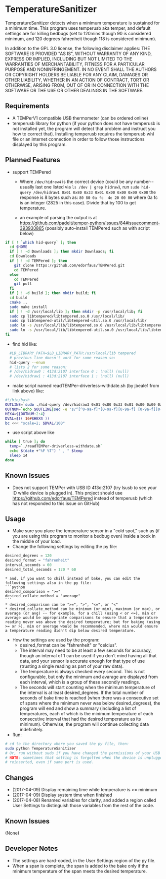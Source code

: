 # TemperatureSanitizer
TemperatureSanitizer detects when a minimum temperature is sustained for a minimum time. This program uses temperusb aka temper, and default settings are for killing bedbugs (set to 120mins though 90 is considered minimum, and 120 degrees fahrenheit though 118 is considered minimum).

In addition to the GPL 3.0 license, the following disclaimer applies: THE SOFTWARE IS PROVIDED "AS IS", WITHOUT WARRANTY OF ANY KIND, EXPRESS OR IMPLIED, INCLUDING BUT NOT LIMITED TO THE WARRANTIES OF MERCHANTABILITY, FITNESS FOR A PARTICULAR PURPOSE AND NONINFRINGEMENT. IN NO EVENT SHALL THE AUTHORS OR COPYRIGHT HOLDERS BE LIABLE FOR ANY CLAIM, DAMAGES OR OTHER LIABILITY, WHETHER IN AN ACTION OF CONTRACT, TORT OR OTHERWISE, ARISING FROM, OUT OF OR IN CONNECTION WITH THE SOFTWARE OR THE USE OR OTHER DEALINGS IN THE SOFTWARE.

## Requirements
* A TEMPerV1 compatible USB thermometer (can be ordered online)
* temperusb library for python (if your python does not have temperusb is not installed yet, the program will detect that problem and instruct you how to correct that). Installing temperusb requires the temperusb whl file or an internet connection in order to follow those instructions displayed by this program.

## Planned Features
* support TEMPered
  * Where `/dev/hidraw4` is the correct device (could be any number--usually last one listed via `ls /dev | grep hidraw`),
    run `sudo hid-query /dev/hidraw1 0x01 0x80 0x33 0x01 0x00 0x00 0x00 0x00`
    the response is 8 bytes such as:
    `80 80 0a fc  4e 20 00 00`
    where 0a fc is an integer (2825 in this case). Divide that by 100
    to get temperature.

  * an example of parsing the output is at <https://github.com/padelt/temper-python/issues/84#issuecomment-393930865>
  (possibly auto-install TEMPered such as with script below)
```bash
if [ ! `which hid-query` ]; then
  cd $HOME
  if [ ! -d Downloads ]; then mkdir Downloads; fi
  cd Downloads
  if [ ! -d TEMPered ]; then
    git clone https://github.com/edorfaus/TEMPered.git
    cd TEMPered
  else
    cd TEMPered
    git pull
  fi
  if [ ! -d build ]; then mkdir build; fi
  cd build
  cmake ..
  sudo make install
  if [ ! -d /usr/local/lib ]; then mkdir -p /usr/local/lib; fi
  sudo cp libtempered/libtempered.so.0 /usr/local/lib/
  sudo cp libtempered-util/libtempered-util.so.0 /usr/local/lib/
  sudo ln -s /usr/local/lib/libtempered.so.0 /usr/local/lib/libtempered.so
  sudo ln -s /usr/local/lib/libtempered-util.so.0 /usr/local/lib/libtempered-util.so
fi
```
  * find hid like:
```bash
  #LD_LIBRARY_PATH=$LD_LIBRARY_PATH:/usr/local/lib tempered
  # previous line doesn't work for some reason so:
  hid-query --enum
  # lists 2 for some reason:
  # /dev/hidraw0 : 413d:2107 interface 0 : (null) (null)
  # /dev/hidraw1 : 413d:2107 interface 1 : (null) (null)
```
  * make script named readTEMPer-driverless-withdate.sh (by jbeale1 from link above) like:
```bash
#!/bin/bash
OUTLINE=`sudo ./hid-query /dev/hidraw3 0x01 0x80 0x33 0x01 0x00 0x00 0x00 0x00|grep -A1 ^Response|tail -1`
OUTNUM=`echo $OUTLINE|sed -e 's/^[^0-9a-f]*[0-9a-f][0-9a-f] [0-9a-f][0-9a-f] \([0-9a-f][0-9a-f]\) \([0-9a-f][0-9a-f]\) .*$/0x\1\2/'`
HEX4=${OUTNUM:2:4}
DVAL=$(( 16#$HEX4 ))
bc <<< "scale=2; $DVAL/100"
```

  * use script above like
```bash
while [ true ]; do
  temp=`./readTEMPer-driverless-withdate.sh`
  echo $(date +"%F %T") " , " $temp
  sleep 14
done
```

## Known Issues
* Does not support TEMPer with USB ID 413d:2107 (try lsusb to see your ID while device is plugged in). This project should use https://github.com/edorfaus/TEMPered instead of temperusb (which has not responded to this issue on GitHub)

## Usage
* Make sure you place the temperature sensor in a "cold spot," such as (if you are using this program to monitor a bedbug oven) inside a book in the middle of your load.
* Change the following settings by editing the py file:
```python
desired_degrees = 120
desired_format = "fahrenheit"
interval_seconds = 60
desired_total_seconds = 120 * 60
```
    * and, if you want to chill instead of bake, you can edit the following settings also in the py file:
    ```python
    desired_comparison = ">="
    desired_collate_method = "average"
    ```
    * desired_comparison can be ">=", ">", "<=", or "<"
    * desired_collate_method can be minimum (or min), maximum (or max), or average (or avg) -- for example, for a chill (using < or <=), min or average would be appropriate comparisons to ensure that a temperature reading never was above the desired temperature; but for baking (using >= or >), min or average would be recommended, where min would ensure a temperature reading didn't dip below desired temperature.

* How the settings are used by the program:
    * desired_format can be "fahrenheit" or "celcius".
    * The interval may need to be at least a few seconds for accuracy, though an interval of 1 can be used if you don't mind having all that data, and your sensor is accurate enough for that type of use (trusting a single reading as part of your raw data).
    * The temperature is always checked every second. This is not configurable, but only the minimum and avarage are displayed from each interval, which is a group of these secondly readings.
    * The seconds will start counting when the minimum temperature of the interval is at least desired_degrees. If the total number of seconds of bake time is reached (when there was a consecutive set of spans where the minimum never was below desired_degrees), the program will end and show a summary (including a list of temperatures, each of which is the minimum temperature of each consecutive interval that had the desired temperature as its minimum). Otherwise, the program will continue collecting data indefinitely.
* Run:
```bash
# cd to the directory where you saved the py file, then:
sudo python TemperatureSanitizer
# Or, run without sudo if you have changed the permissions of your USB device.
# NOTE: sometimes that setting is forgotten when the device is unplugged and
# reinserted, even if same port is used.
```


## Changes
* (2017-04-09) Display remaining time while temperature is >= minimum
* (2017-04-09) Display system time when finished
* (2017-04-08) Renamed variables for clarity, and added a region called User Settings to distinguish those variables from the rest of the code.


## Known Issues
(None)

## Developer Notes
* The settings are hard-coded, in the User Settings region of the py file.
* When a span is complete, the span is added to the bake only if the minimum temperature of the span meets the desired temperature.
